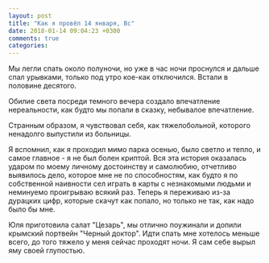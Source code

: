 ```yaml
---
layout: post
title: "Как я провёл 14 января, Вс"
date: 2018-01-14 09:04:23 +0300
comments: true
categories: 
---
```

Мы легли спать около полуночи, но уже в час ночи проснулся и дальше спал урывками, только под утро кое-как отключился. Встали в половине десятого.

Обилие света посреди темного вечера создало впечатление нереальности, как будто мы попали в сказку, небывалое впечатление.

Странным образом, я чувствовал себя, как тяжелобольной, которого ненадолго выпустили из больницы.

Я вспомнил, как я проходил мимо парка осенью, было светло и тепло, и самое главное - я не был болен криптой. Вся эта история оказалась ударом по моему личному достоинству и самолюбию, отчетливо выявилось дело, которое мне не по способностям, как будто я по собственной наивности сел играть в карты с незнакомыми людьми и неминуемо проигрываю всякий раз. Теперь я переживаю из-за дурацких цифр, которые скачут как попало, но только не так, как надо было бы мне.


Юля приготовила салат "Цезарь", мы отлично поужинали и допили крымский портвейн "Черный доктор". Идти спать мне хотелось меньше всего, до того тяжело у меня сейчас проходят ночи. Я сам себе вырыл яму своей глупостью.
